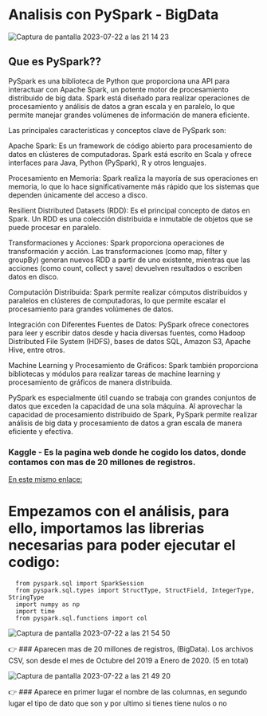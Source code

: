 # Analisis con PySpark - BigData

![Captura de pantalla 2023-07-22 a las 21 14 23](https://github.com/JesusGuardiaRamirez/SYL/assets/125477881/21c1e4f9-9715-4c1b-8201-39aa8017a050)



## Que es PySpark??


PySpark es una biblioteca de Python que proporciona una API para interactuar con Apache Spark, un potente motor de procesamiento distribuido de big data. Spark está diseñado para realizar operaciones de procesamiento y análisis de datos a gran escala y en paralelo, lo que permite manejar grandes volúmenes de información de manera eficiente.

Las principales características y conceptos clave de PySpark son:

Apache Spark: Es un framework de código abierto para procesamiento de datos en clústeres de computadoras. Spark está escrito en Scala y ofrece interfaces para Java, Python (PySpark), R y otros lenguajes.

Procesamiento en Memoria: Spark realiza la mayoría de sus operaciones en memoria, lo que lo hace significativamente más rápido que los sistemas que dependen únicamente del acceso a disco.

Resilient Distributed Datasets (RDD): Es el principal concepto de datos en Spark. Un RDD es una colección distribuida e inmutable de objetos que se puede procesar en paralelo.

Transformaciones y Acciones: Spark proporciona operaciones de transformación y acción. Las transformaciones (como map, filter y groupBy) generan nuevos RDD a partir de uno existente, mientras que las acciones (como count, collect y save) devuelven resultados o escriben datos en disco.

Computación Distribuida: Spark permite realizar cómputos distribuidos y paralelos en clústeres de computadoras, lo que permite escalar el procesamiento para grandes volúmenes de datos.

Integración con Diferentes Fuentes de Datos: PySpark ofrece conectores para leer y escribir datos desde y hacia diversas fuentes, como Hadoop Distributed File System (HDFS), bases de datos SQL, Amazon S3, Apache Hive, entre otros.

Machine Learning y Procesamiento de Gráficos: Spark también proporciona bibliotecas y módulos para realizar tareas de machine learning y procesamiento de gráficos de manera distribuida.

PySpark es especialmente útil cuando se trabaja con grandes conjuntos de datos que exceden la capacidad de una sola máquina. Al aprovechar la capacidad de procesamiento distribuido de Spark, PySpark permite realizar análisis de big data y procesamiento de datos a gran escala de manera eficiente y efectiva.





### Kaggle - Es la pagina web donde he cogido los datos, donde contamos con mas de 20 millones de registros. 

[En este mismo enlace:](https://www.kaggle.com/datasets/mkechinov/ecommerce-events-history-in-cosmetics-shop)



# Empezamos con el análisis, para ello, importamos las librerias necesarias para poder ejecutar el codigo:



      from pyspark.sql import SparkSession
      from pyspark.sql.types import StructType, StructField, IntegerType, StringType
      import numpy as np
      import time
      from pyspark.sql.functions import col




![Captura de pantalla 2023-07-22 a las 21 54 50](https://github.com/JesusGuardiaRamirez/SYL/assets/125477881/301f2d24-2c0c-4843-ac0b-f57e9fe2bf50)


:point_right: ### Aparecen mas de 20 millones de registros, (BigData). Los archivos CSV, son desde el mes de Octubre del 2019 a Enero de 2020. (5 en total)

![Captura de pantalla 2023-07-22 a las 21 49 20](https://github.com/JesusGuardiaRamirez/SYL/assets/125477881/70088877-62db-4684-b8f5-48da390e597d)



:point_right: ### Aparece en primer lugar el nombre de las columnas, en segundo lugar el tipo de dato que son y por ultimo si tienes tiene nulos o no

